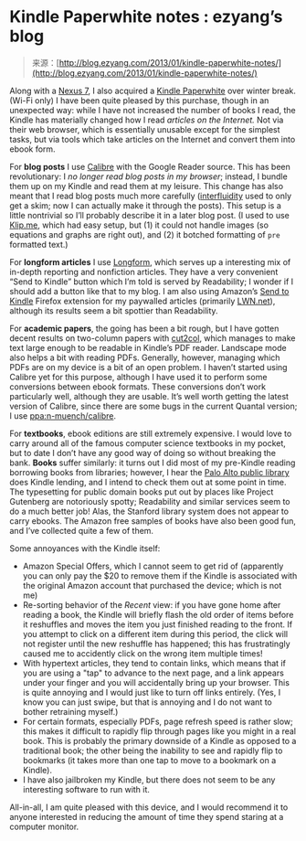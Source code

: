 <!--yml
category: 未分类
date: 2024-07-01 18:17:23
-->

# Kindle Paperwhite notes : ezyang’s blog

> 来源：[http://blog.ezyang.com/2013/01/kindle-paperwhite-notes/](http://blog.ezyang.com/2013/01/kindle-paperwhite-notes/)

Along with a [Nexus 7](http://blog.ezyang.com/2012/12/googl-nexus-7-setup-notes/), I also acquired a [Kindle Paperwhite](http://www.amazon.com/Kindle-Paperwhite-Touch-light/dp/B007OZNZG0) over winter break. (Wi-Fi only) I have been quite pleased by this purchase, though in an unexpected way: while I have not increased the number of books I read, the Kindle has materially changed how I read *articles on the Internet.* Not via their web browser, which is essentially unusable except for the simplest tasks, but via tools which take articles on the Internet and convert them into ebook form.

For **blog posts** I use [Calibre](http://calibre-ebook.com/) with the Google Reader source. This has been revolutionary: I *no longer read blog posts in my browser*; instead, I bundle them up on my Kindle and read them at my leisure. This change has also meant that I read blog posts much more carefully ([interfluidity](http://www.interfluidity.com/) used to only get a skim; now I can actually make it through the posts). This setup is a little nontrivial so I’ll probably describe it in a later blog post. (I used to use [Klip.me](http://www.klip.me/googlereader/), which had easy setup, but (1) it could not handle images (so equations and graphs are right out), and (2) it botched formatting of `pre` formatted text.)

For **longform articles** I use [Longform](http://longform.org/), which serves up a interesting mix of in-depth reporting and nonfiction articles. They have a very convenient “Send to Kindle” button which I’m told is served by Readability; I wonder if I should add a button like that to my blog. I am also using Amazon’s [Send to Kindle](http://www.amazon.com/gp/sendtokindle/firefox) Firefox extension for my paywalled articles (primarily [LWN.net](http://lwn.net/)), although its results seem a bit spottier than Readability.

For **academic papers**, the going has been a bit rough, but I have gotten decent results on two-column papers with [cut2col](http://www.cp.eng.chula.ac.th/~somchai/cut2col/), which manages to make text large enough to be readable in Kindle’s PDF reader. Landscape mode also helps a bit with reading PDFs. Generally, however, managing which PDFs are on my device is a bit of an open problem. I haven’t started using Calibre yet for this purpose, although I have used it to perform some conversions between ebook formats. These conversions don’t work particularly well, although they are usable. It’s well worth getting the latest version of Calibre, since there are some bugs in the current Quantal version; I use [ppa:n-muench/calibre](https://launchpad.net/~n-muench/+archive/calibre).

For **textbooks**, ebook editions are still extremely expensive. I would love to carry around all of the famous computer science textbooks in my pocket, but to date I don’t have any good way of doing so without breaking the bank. **Books** suffer similarly: it turns out I did most of my pre-Kindle reading borrowing books from libraries; however, I hear the [Palo Alto public library](http://www.cityofpaloalto.org/gov/depts/lib/default.asp) does Kindle lending, and I intend to check them out at some point in time. The typesetting for public domain books put out by places like Project Gutenberg are notoriously spotty; Readability and similar services seem to do a much better job! Alas, the Stanford library system does not appear to carry ebooks. The Amazon free samples of books have also been good fun, and I’ve collected quite a few of them.

Some annoyances with the Kindle itself:

*   Amazon Special Offers, which I cannot seem to get rid of (apparently you can only pay the $20 to remove them if the Kindle is associated with the original Amazon account that purchased the device; which is not me)
*   Re-sorting behavior of the *Recent* view: if you have gone home after reading a book, the Kindle will briefly flash the old order of items before it reshuffles and moves the item you just finished reading to the front. If you attempt to click on a different item during this period, the click will not register until the new reshuffle has happened; this has frustratingly caused me to accidently click on the wrong item multiple times!
*   With hypertext articles, they tend to contain links, which means that if you are using a "tap" to advance to the next page, and a link appears under your finger and you will accidentally bring up your browser. This is quite annoying and I would just like to turn off links entirely. (Yes, I know you can just swipe, but that is annoying and I do not want to bother retraining myself.)
*   For certain formats, especially PDFs, page refresh speed is rather slow; this makes it difficult to rapidly flip through pages like you might in a real book. This is probably the primary downside of a Kindle as opposed to a traditional book; the other being the inability to see and rapidly flip to bookmarks (it takes more than one tap to move to a bookmark on a Kindle).
*   I have also jailbroken my Kindle, but there does not seem to be any interesting software to run with it.

All-in-all, I am quite pleased with this device, and I would recommend it to anyone interested in reducing the amount of time they spend staring at a computer monitor.